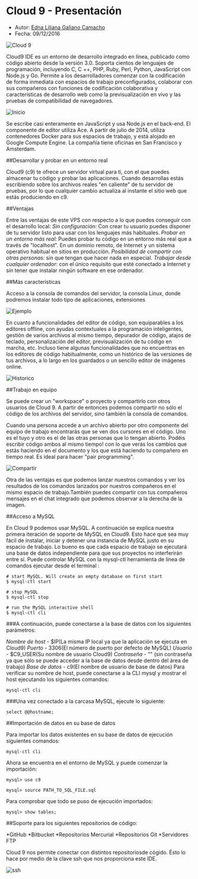 # Cloud 9 - Presentación 

* Autor: [Edna Liliana Galiano Camacho](https://github.com/alu0100762846)
* Fecha: 09/12/2016
 

![Cloud 9](images/cloud9.png "Cloud 9")


Cloud9 IDE es un entorno de desarrollo integrado en línea, publicado como código abierto desde la versión 3.0. Soporta cientos de lenguajes de programación, incluyendo C, C ++, PHP, Ruby, Perl, Python, JavaScript con Node.js y Go. Permite a los desarrolladores comenzar con la codificación de forma inmediata con espacios de trabajo preconfigurados, colaborar con sus compañeros con funciones de codificación colaborativa y características de desarrollo web como la previsualización en vivo y las pruebas de compatibilidad de navegadores.


![Inicio](images/inicio.png "Inicio")

Se escribe casi enteramente en JavaScript y usa Node.js en el back-end. El componente de editor utiliza Ace. A partir de julio de 2014, utiliza contenedores Docker para sus espacios de trabajo,  y está alojado en Google Compute Engine. La compañía tiene oficinas en San Francisco y Amsterdam.

##Desarrollar y probar en un entorno real

Cloud9 (c9) te ofrece un servidor virtual para ti, con el que puedes almacenar tu código y probar las aplicaciones. Cuando desarrollas estás escribiendo sobre los archivos reales "en caliente" de tu servidor de pruebas, por lo que cualquier cambio actualiza al instante el sitio web que estás produciendo en c9. 


##Ventajas 

Entre las ventajas de este VPS con respecto a lo que puedes conseguir con el desarrollo local:
_Sin configuración:_ Con crear tu usuario puedes disponer de tu servidor listo para usar con los lenguajes más habituales. 
_Probar en un entorno más real:_ Puedes probar tu código en un entorno más real que a través de "localhost". En un dominio remoto, de Internet y un sistema operativo habitual en sitios en producción. 
_Posibilidad de compartir con otras personas:_ sin que tengan que hacer nada en especial. 
_Trabajar desde cualquier ordenador:_ con el único requisito que esté conectado a Internet y sin tener que instalar ningún software en ese ordenador.


##Más características 

Acceso a la consola de comandos del servidor, la consola Linux, donde podremos instalar todo tipo de aplicaciones, extensiones


![Ejemplo](images/ejemplo.png "Ejemplo")


En cuanto a funcionalidades del editor de código, son equiparables a los editores offline, con ayudas contextuales a la programación inteligentes, gestión de varios archivos al mismo tiempo, depurador de código, atajos de teclado, personalización del editor, previsualización de tu código en marcha, etc. Incluso tiene algunas funcionalidades que no encuentras en los editores de código habitualmente, como un histórico de las versiones de tus archivos, a lo largo en los guardados o un sencillo editor de imágenes online.


![Historico](images/historico.png "Historico")

##Trabajo en equipo

Se puede crear un "workspace" o proyecto y compartirlo con otros usuarios de Cloud 9. A partir de entonces podemos compartir no sólo el código de los archivos del servidor, sino también la consola de comandos.

Cuando una persona accede a un archivo abierto por otro componente del equipo de trabajo encontrarás que se ven dos cursores en el código. Uno es el tuyo y otro es el de las otras personas que lo tengan abierto. Podéis escribir código ambos al mismo tiempo! con lo que verás los cambios que estás haciendo en el documento y los que está haciendo tu compañero en tiempo real. Es ideal para hacer "pair programming".


![Compartir](images/compartir.png "Compartir")


Otra de las ventajas es que podemos lanzar nuestros comandos y ver los resultados de los comandos lanzados por nuestros compañeros en el mismo espacio de trabajo.También puedes compartir con tus compañeros mensajes en el chat integrado que podemos observar a la derecha de la imagen.


##Acceso a MySQL 

En Cloud 9 podemos usar MySQL. A continuación se explica nuestra primera iteración de soporte de MySQL en Cloud9. Esto hace que sea muy fácil de instalar, iniciar y detener una instancia de MySQL justo en su espacio de trabajo. Lo bueno es que cada espacio de trabajo se ejecutará una base de datos independiente para que sus proyectos no interferirán entre sí. Puede controlar MySQL con la mysql-ctl herramienta de línea de comandos ejecutar desde el terminal :

```
# start MySQL. Will create an empty database on first start
$ mysql-ctl start

# stop MySQL
$ mysql-ctl stop

# run the MySQL interactive shell
$ mysql-ctl cli

```

###A continuación, puede conectarse a la base de datos con los siguientes parámetros:

_Nombre de host_ - $IP(La misma IP local ya que la aplicación se ejecuta en Cloud9)
_Puerto_ - 3306(El número de puerto por defecto de MySQL)
_Usuario_ - $C9_USER(Su nombre de usuario Cloud9)
_Contraseña_ - "" (sin contraseña ya que sólo se puede acceder a la base de datos desde dentro del área de trabajo)
_Base de datos_ - c9(El nombre de usuario de base de datos)
Para verificar su nombre de host, puede conectarse a la CLI mysql y mostrar el host ejecutando los siguientes comandos:


```
mysql-ctl cli

```

###Una vez conectado a la carcasa MySQL, ejecute lo siguiente:

```
select @@hostname;
```

##Importación de datos en su base de datos

Para importar los datos existentes en su base de datos de ejecución siguientes comandos:
```
mysql-ctl cli
```

Ahora se encuentra en el entorno de MySQL y puede comenzar la importación:

```
mysql> use c9

mysql> source PATH_TO_SQL_FILE.sql
```
Para comprobar que todo se puso de ejecución importados:

```
mysql> show tables;
```


##Soporte para los siguientes repositorios de código: 

*GitHub
*Bitbucket
*Repositorios Mercurial
*Repositorios Git
*Servidores FTP

Cloud 9 nos permite conectar con distintos repositoriosde cógido. Ésto lo hace por medio de la clave ssh que nos proporciona este IDE.


![ssh](images/ssh.png "ssh")
